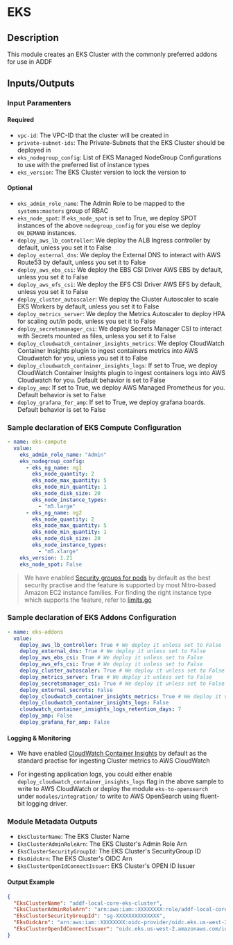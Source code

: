 # EKS


## Description

This module creates an EKS Cluster with the commonly preferred addons for use in ADDF


## Inputs/Outputs

### Input Paramenters

#### Required

- `vpc-id`: The VPC-ID that the cluster will be created in
- `private-subnet-ids`: The Private-Subnets that the EKS Cluster should be deployed in
- `eks_nodegroup_config`: List of EKS Managed NodeGroup Configurations to use with the preferred list of instance types
- `eks_version`: The EKS Cluster version to lock the version to

#### Optional

- `eks_admin_role_name`: The Admin Role to be mapped to the `systems:masters` group of RBAC
- `eks_node_spot`: If `eks_node_spot` is set to True, we deploy SPOT instances of the above `nodegroup_config` for you else we deploy `ON_DEMAND` instances.
- `deploy_aws_lb_controller`: We deploy the ALB Ingress controller by default, unless you set it to False
- `deploy_external_dns`: We deploy the External DNS to interact with AWS Route53 by default, unless you set it to False
- `deploy_aws_ebs_csi`: We deploy the EBS CSI Driver AWS EBS by default, unless you set it to False
- `deploy_aws_efs_csi`: We deploy the EFS CSI Driver AWS EFS by default, unless you set it to False
- `deploy_cluster_autoscaler`: We deploy the Cluster Autoscaler to scale EKS Workers by default, unless you set it to False
- `deploy_metrics_server`: We deploy the Metrics Autoscaler to deploy HPA for scaling out/in pods, unless you set it to False
- `deploy_secretsmanager_csi`: We deploy Secrets Manager CSI to interact with Secrets mounted as files, unless you set it to False
- `deploy_cloudwatch_container_insights_metrics`: We deploy CloudWatch Container Insights plugin to ingest containers metrics into AWS Cloudwatch for you, unless you set it to False
- `deploy_cloudwatch_container_insights_logs`: If set to True, we deploy CloudWatch Container Insights plugin to ingest containers logs into AWS Cloudwatch for you. Default behavior is set to False
- `deploy_amp`: If set to True, we deploy AWS Managed Prometheus for you. Default behavior is set to False
- `deploy_grafana_for_amp`: If set to True, we deploy grafana boards. Default behavior is set to False

### Sample declaration of EKS Compute Configuration

```yaml
- name: eks-compute
  value:
    eks_admin_role_name: "Admin" 
    eks_nodegroup_config:
      - eks_ng_name: ng1
        eks_node_quantity: 2
        eks_node_max_quantity: 5
        eks_node_min_quantity: 1
        eks_node_disk_size: 20
        eks_node_instance_types: 
          - "m5.large"
      - eks_ng_name: ng2
        eks_node_quantity: 2
        eks_node_max_quantity: 5
        eks_node_min_quantity: 1
        eks_node_disk_size: 20
        eks_node_instance_types: 
          - "m5.xlarge"
    eks_version: 1.21
    eks_node_spot: False

```

> We have enabled [Security groups for pods](https://docs.aws.amazon.com/eks/latest/userguide/security-groups-for-pods.html) by default as the best security practise and the feature is supported by most Nitro-based Amazon EC2 instance families. For finding the right instance type which supports the feature, refer to [limits.go](https://github.com/aws/amazon-vpc-resource-controller-k8s/blob/master/pkg/aws/vpc/limits.go)

### Sample declaration of EKS Addons Configuration

```yaml
- name: eks-addons
  value:
    deploy_aws_lb_controller: True # We deploy it unless set to False
    deploy_external_dns: True # We deploy it unless set to False
    deploy_aws_ebs_csi: True # We deploy it unless set to False
    deploy_aws_efs_csi: True # We deploy it unless set to False
    deploy_cluster_autoscaler: True # We deploy it unless set to False
    deploy_metrics_server: True # We deploy it unless set to False
    deploy_secretsmanager_csi: True # We deploy it unless set to False
    deploy_external_secrets: False
    deploy_cloudwatch_container_insights_metrics: True # We deploy it unless set to False
    deploy_cloudwatch_container_insights_logs: False
    cloudwatch_container_insights_logs_retention_days: 7
    deploy_amp: False 
    deploy_grafana_for_amp: False

```

#### Logging & Monitoring

- We have enabled [CloudWatch Container Insights](https://docs.aws.amazon.com/prescriptive-guidance/latest/implementing-logging-monitoring-cloudwatch/kubernetes-eks-metrics.html) by default as the standard practise for ingesting Cluster metrics to AWS CloudWatch

- For ingesting application logs, you could either enable `deploy_cloudwatch_container_insights_logs` flag in the above sample to write to AWS CloudWatch or deploy the module `eks-to-opensearch` under `modules/integration/` to write to AWS OpenSearch using fluent-bit logging driver.

### Module Metadata Outputs

- `EksClusterName`: The EKS Cluster Name
- `EksClusterAdminRoleArn`: The EKS Cluster's Admin Role Arn
- `EksClusterSecurityGroupId`: The EKS Cluster's SecurityGroup ID
- `EksOidcArn`: The EKS Cluster's OIDC Arn
- `EksClusterOpenIdConnectIssuer`: EKS Cluster's OPEN ID Issuer

#### Output Example

```json
{
  "EksClusterName": "addf-local-core-eks-cluster",
  "EksClusterAdminRoleArn": "arn:aws:iam::XXXXXXXX:role/addf-local-core-eks-stack-clusterCreationRoleXXXX",
  "EksClusterSecurityGroupId": "sg-XXXXXXXXXXXXXX",
  "EksOidcArn": "arn:aws:iam::XXXXXXXX:oidc-provider/oidc.eks.us-west-2.amazonaws.com/id/XXXXXXXX",
  "EksClusterOpenIdConnectIssuer": "oidc.eks.us-west-2.amazonaws.com/id/098FBE7B04A9C399E4A3534FF1C288C6"
}

```

